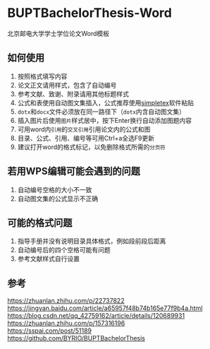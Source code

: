 # BUPTBachelorThesis-Word
北京邮电大学学士学位论文Word模板

## 如何使用
1. 按照格式填写内容
2. 论文正文请用样式，包含了自动编号
3. 参考文献、致谢、附录请用其他标题样式 
4. 公式和表使用自动图文集插入，公式推荐使用[simpletex](https://simpletex.cn/)软件粘贴
5. `dotx`和`docx`文件必须放在同一路径下（`dotx`内含自动图文集）
6. 插入图片后使用`图片`样式居中，按下Enter换行自动添加图题内容
7. 可用word内`引用`的`交叉引用`引用论文内的公式和图
8. 目录、公式、引用、编号等可用Ctrl+a全选F9更新
9. 建议打开word的格式标记，以免删除格式所需的`分页符`

## 若用WPS编辑可能会遇到的问题
1. 自动编号空格的大小不一致
2. 自动图文集的公式显示不正确

## 可能的格式问题
1. 指导手册并没有说明目录具体格式，例如段前段后距离
2. 自动编号后的四个空格可能有问题
3. 参考文献样式自行设置


## 参考
https://zhuanlan.zhihu.com/p/22737822  
https://jingyan.baidu.com/article/a65957f48b74b165e77f9b4a.html  
https://blog.csdn.net/qq_42759162/article/details/120689931  
https://zhuanlan.zhihu.com/p/157316196  
https://sspai.com/post/51189  
https://github.com/BYRIO/BUPTBachelorThesis
